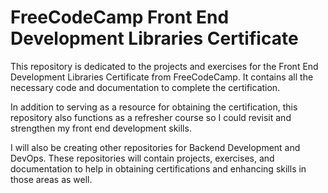 # FreeCodeCamp Front End Development Libraries Certificate

This repository is dedicated to the projects and exercises for the Front End Development Libraries Certificate from FreeCodeCamp. It contains all the necessary code and documentation to complete the certification.

In addition to serving as a resource for obtaining the certification, this repository also functions as a refresher course so I could revisit and strengthen my front end development skills.

I will also be creating other repositories for Backend Development and DevOps. These repositories will contain projects, exercises, and documentation to help in obtaining certifications and enhancing skills in those areas as well.

